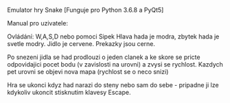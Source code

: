 Emulator hry Snake 
 [Funguje pro Python 3.6.8 a PyQt5]
 
 Manual pro uzivatele:
 
 Ovládání: W,A,S,D nebo pomoci Sipek
 Hlava hada je modra, zbytek hada je svetle modry.
 Jidlo je cervene.
 Prekazky jsou cerne.
 
 Po snezeni jidla se had prodlouzi o jeden clanek a ke skore se pricte odpovidajici pocet bodu (v zavislosti na urovni) a zvysi se rychlost.
 Kazdych pet urovni se objevi nova mapa (rychlost se o neco snizi)
 
 Hra se ukonci kdyz had narazi do steny nebo sam do sebe - pripadne ji lze kdykoliv ukoncit stisknutim klavesy Escape.

